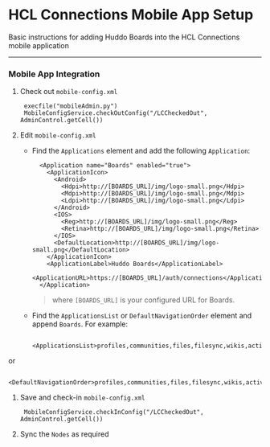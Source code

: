 # HCL Connections Mobile App Setup
Basic instructions for adding Huddo Boards into the HCL Connections mobile application

---

### Mobile App Integration

1. Check out `mobile-config.xml`

        execfile("mobileAdmin.py")
        MobileConfigService.checkOutConfig("/LCCheckedOut", AdminControl.getCell())

1. Edit `mobile-config.xml`

    - Find the `Applications` element and add the following `Application`:

            <Application name="Boards" enabled="true">
              <ApplicationIcon>
                <Android>
                  <Hdpi>http://[BOARDS_URL]/img/logo-small.png</Hdpi>
                  <Mdpi>http://[BOARDS_URL]/img/logo-small.png</Mdpi>
                  <Ldpi>http://[BOARDS_URL]/img/logo-small.png</Ldpi>
                </Android>
                <IOS>
                  <Reg>http://[BOARDS_URL]/img/logo-small.png</Reg>
                  <Retina>http://[BOARDS_URL]/img/logo-small.png</Retina>
                </IOS>
                <DefaultLocation>http://[BOARDS_URL]/img/logo-small.png</DefaultLocation>
              </ApplicationIcon>
              <ApplicationLabel>Huddo Boards</ApplicationLabel>
              <ApplicationURL>https://[BOARDS_URL]/auth/connections</ApplicationURL>
            </Application>

        > where `[BOARDS_URL]` is your configured URL for Boards.

    - Find the `ApplicationsList` or `DefaultNavigationOrder` element and append `Boards`. For example:

            <ApplicationsList>profiles,communities,files,filesync,wikis,activities,forums,blogs,bookmarks,Boards</ApplicationsList>
or

            <DefaultNavigationOrder>profiles,communities,files,filesync,wikis,activities,forums,blogs,bookmarks,Boards</DefaultNavigationOrder>

1. Save and check-in `mobile-config.xml`

        MobileConfigService.checkInConfig("/LCCheckedOut", AdminControl.getCell())

1. Sync the `Nodes` as required
